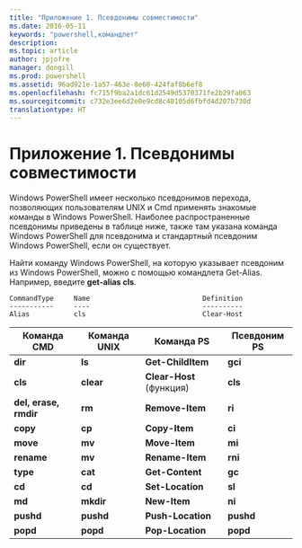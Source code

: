 ```yaml
---
title: "Приложение 1. Псевдонимы совместимости"
ms.date: 2016-05-11
keywords: "powershell,командлет"
description: 
ms.topic: article
author: jpjofre
manager: dongill
ms.prod: powershell
ms.assetid: 96ad921e-1a57-463e-8e60-424faf8b6ef8
ms.openlocfilehash: fc715f9ba2a1dc61d2549d5370371fe2b29fa063
ms.sourcegitcommit: c732e3ee6d2e0e9cd8c40105d6fbfd4d207b730d
translationtype: HT
---
```

# <a name="appendix-1---compatibility-aliases"></a>Приложение 1. Псевдонимы совместимости
Windows PowerShell имеет несколько псевдонимов перехода, позволяющих пользователям UNIX и Cmd применять знакомые команды в Windows PowerShell. Наиболее распространенные псевдонимы приведены в таблице ниже, также там указана команда Windows PowerShell для псевдонима и стандартный псевдоним Windows PowerShell, если он существует.

Найти команду Windows PowerShell, на которую указывает псевдоним из Windows PowerShell, можно с помощью командлета Get-Alias. Например, введите **get-alias cls**.

```
CommandType     Name                            Definition
-----------     ----                            ----------
Alias           cls                             Clear-Host
```

|Команда CMD|Команда UNIX|Команда PS|Псевдоним PS|
|---------------|----------------|--------------|------------|
|**dir**|**ls**|**Get-ChildItem**|**gci**|
|**cls**|**clear**|**Clear-Host** (функция)|**cls**|
|**del, erase, rmdir**|**rm**|**Remove-Item**|**ri**|
|**copy**|**cp**|**Copy-Item**|**ci**|
|**move**|**mv**|**Move-Item**|**mi**|
|**rename**|**mv**|**Rename-Item**|**rni**|
|**type**|**cat**|**Get-Content**|**gc**|
|**cd**|**cd**|**Set-Location**|**sl**|
|**md**|**mkdir**|**New-Item**|**ni**|
|**pushd**|**pushd**|**Push-Location**|**pushd**|
|**popd**|**popd**|**Pop-Location**|**popd**|

